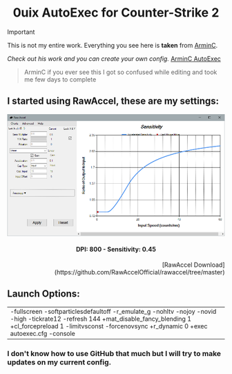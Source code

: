 <h1 align="center">0uix AutoExec for Counter-Strike 2</h1>

> [!IMPORTANT]
>This is not my entire work. Everything you see here is **taken** from [ArminC](https://github.com/armync).

_Check out his work and you can create your own config._ [ArminC AutoExec](https://github.com/armync/ArminC-AutoExec/tree/master)

> ArminC if you ever see this I got so confused while editing and took me few days to complete

## I started using RawAccel, these are my settings:
![RawAccel](https://raw.githubusercontent.com/0uix/CS2-Custom-Config/refs/heads/main/.github/Pictures/RawAccel.png)
<h4 align="center">DPI: 800 - Sensitivity: 0.45</h4>
<p align="right">[RawAccel Download](https://github.com/RawAccelOfficial/rawaccel/tree/master)</p>

## Launch Options:
<table>
<tr>
<td>
-fullscreen -softparticlesdefaultoff -r_emulate_g -nohltv -nojoy -novid -high -tickrate12 -refresh 144 +mat_disable_fancy_blending 1 +cl_forcepreload 1 -limitvsconst -forcenovsync +r_dynamic 0 +exec autoexec.cfg -console
</td>
</tr>
</table>

### I don't know how to use GitHub that much but I will try to make updates on my current config.